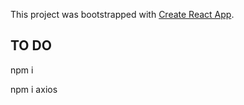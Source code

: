 This project was bootstrapped with [Create React App](https://github.com/facebook/create-react-app).

## TO DO

npm i

npm i axios
